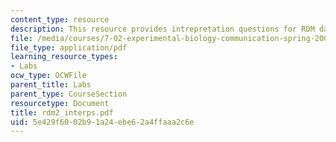 ```yaml
---
content_type: resource
description: This resource provides intrepretation questions for RDM day 2.
file: /media/courses/7-02-experimental-biology-communication-spring-2005/5e429f6002b91a24ebe62a4ffaaa2c6e_rdm2_interps.pdf
file_type: application/pdf
learning_resource_types:
- Labs
ocw_type: OCWFile
parent_title: Labs
parent_type: CourseSection
resourcetype: Document
title: rdm2_interps.pdf
uid: 5e429f60-02b9-1a24-ebe6-2a4ffaaa2c6e
---
```

